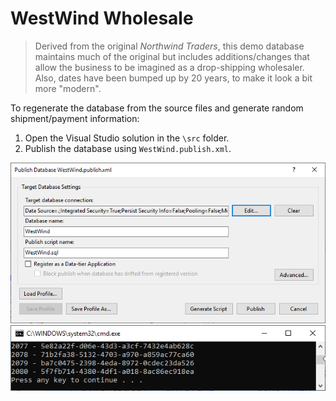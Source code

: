 # WestWind Wholesale

> Derived from the original *Northwind Traders*, this demo database maintains much of the original but includes additions/changes that allow the business to be imagined as a drop-shipping wholesaler. Also, dates have been bumped up by 20 years, to make it look a bit more "modern".

To regenerate the database from the source files and generate random shipment/payment information:

1. Open the Visual Studio solution in the `\src` folder.
1. Publish the database using `WestWind.publish.xml`.

![Publish](./src/PublishWestWind.png)
![Run](./src/Ctrl+F5.png)

